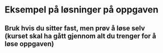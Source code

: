 # Eksempel på løsninger på oppgaven
## Bruk hvis du sitter fast, men prøv å løse selv (kurset skal ha gått gjennom alt du trenger for å løse oppgaven)